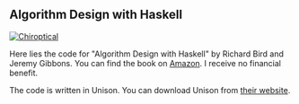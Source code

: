 Algorithm Design with Haskell
---

[![Chiroptical](https://img.shields.io/badge/twitch.tv-chiroptical-purple?logo=twitch&style=for-the-badge)](https://twitch.tv/chiroptical)

Here lies the code for "Algorithm Design with Haskell" by Richard Bird and
Jeremy Gibbons. You can find the book on
[Amazon](https://www.amazon.com/Algorithm-Design-Haskell-Richard-Bird/dp/1108491618).
I receive no financial benefit.

The code is written in Unison. You can download Unison from [their
website](https://www.unisonweb.org/docs/quickstart#step-1-install-unison).
